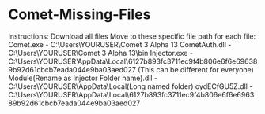 # Comet-Missing-Files
Instructions:
Download all files
Move to these specific file path for each file:
Comet.exe - C:\Users\YOURUSER\Comet 3 Alpha 13
CometAuth.dll - C:\Users\YOURUSER\Comet 3 Alpha 13\bin
Injector.exe - C:\Users\YOURUSER'AppData\Local\6127b893fc3711ec9f4b806e6f6e696389b92d61cbcb7eada044e9ba03aed027 (This can be different for everyone)
Module(Rename as Injector Folder name).dll - C:\Users\YOURUSER\AppData\Local\(Long named folder)
oydECfGU5Z.dll - C:\Users\YOURUSER\AppData\Local\6127b893fc3711ec9f4b806e6f6e696389b92d61cbcb7eada044e9ba03aed027
